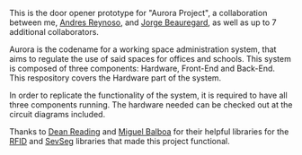 This is the door opener prototype for "Aurora Project", a collaboration between me, [Andres Reynoso](https://github.com/AndresReyMaz), and [Jorge Beauregard](https://github.com/jorgebeauregard), as well as up to 7 additional collaborators.

Aurora is the codename for a working space administration system, that aims to regulate the use of said spaces for offices and schools. This system is composed of three components: Hardware, Front-End and Back-End. This respository covers the Hardware part of the system.

In order to replicate the functionality of the system, it is required to have all three components running. The hardware needed can be checked out at the circuit diagrams included.

Thanks to [Dean Reading](https://github.com/DeanIsMe) and [Miguel Balboa](https://github.com/miguelbalboa) for their helpful libraries for the [RFID](https://github.com/miguelbalboa/rfid) and [SevSeg](https://github.com/DeanIsMe/SevSeg) libraries that made this project functional.

